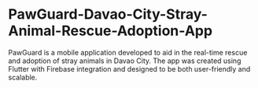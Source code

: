 # PawGuard-Davao-City-Stray-Animal-Rescue-Adoption-App
 PawGuard is a mobile application developed to aid in the real-time rescue and adoption of stray animals in Davao City. The app was created using Flutter with Firebase integration and designed to be both user-friendly and scalable.
